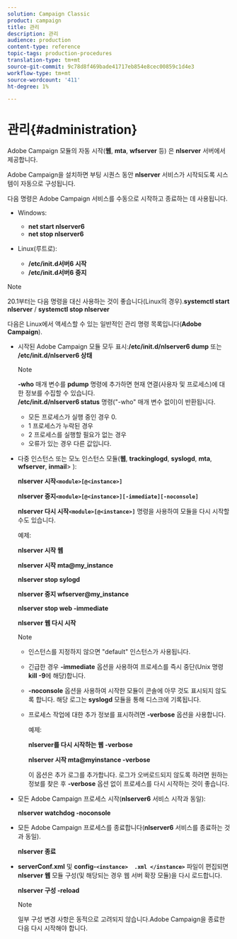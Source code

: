 ```yaml
---
solution: Campaign Classic
product: campaign
title: 관리
description: 관리
audience: production
content-type: reference
topic-tags: production-procedures
translation-type: tm+mt
source-git-commit: 9c78d8f469bade41717eb854e8cec00859c1d4e3
workflow-type: tm+mt
source-wordcount: '411'
ht-degree: 1%

---
```



# 관리{#administration}

Adobe Campaign 모듈의 자동 시작(**웹**, **mta**, **wfserver** 등) 은 **nlserver** 서버에서 제공합니다.

Adobe Campaign을 설치하면 부팅 시퀀스 동안 **nlserver** 서비스가 시작되도록 시스템이 자동으로 구성됩니다.

다음 명령은 Adobe Campaign 서비스를 수동으로 시작하고 종료하는 데 사용됩니다.

* Windows:

   * **net start nlserver6**
   * **net stop nlserver6**

* Linux(루트로):

   * **/etc/init.d서버6 시작**
   * **/etc/init.d서버6 중지**

>[!NOTE]
>
>20.1부터는 다음 명령을 대신 사용하는 것이 좋습니다(Linux의 경우).**systemctl start nlserver** / **systemctl stop nlserver**

다음은 Linux에서 액세스할 수 있는 일반적인 관리 명령 목록입니다(**Adobe Campaign**).

* 시작된 Adobe Campaign 모듈 모두 표시:**/etc/init.d/nlserver6 dump** 또는 **/etc/init.d/nlserver6 상태**

   >[!NOTE]
   >
   >**-who** 매개 변수를 **pdump** 명령에 추가하면 현재 연결(사용자 및 프로세스)에 대한 정보를 수집할 수 있습니다.\
   >**/etc/init.d/nlserver6 status** 명령(&quot;-who&quot; 매개 변수 없이)이 반환됩니다.
   >
   >    * 모든 프로세스가 실행 중인 경우 0.
   >    * 1 프로세스가 누락된 경우
   >    * 2 프로세스를 실행할 필요가 없는 경우
   >    * 오류가 있는 경우 다른 값입니다.


* 다중 인스턴스 또는 모노 인스턴스 모듈(**웹**, **trackinglogd**, **syslogd**, **mta**, **wfserver**, **inmail**> ):

   **nlserver 시작`<module>[@<instance>]`**

   **nlserver 중지`<module>[@<instance>][-immediate][-noconsole]`**

   **nlserver 다시 시작`<module>[@<instance>]`** 명령을 사용하여 모듈을 다시 시작할 수도 있습니다.

   예제:

   **nlserver 시작 웹**

   **nlserver 시작 mta@my_instance**

   **nlserver stop sylogd**

   **nlserver 중지 wfserver@my_instance**

   **nlserver stop web -immediate**

   **nlserver 웹 다시 시작**

   >[!NOTE]
   >
   >* 인스턴스를 지정하지 않으면 &quot;default&quot; 인스턴스가 사용됩니다.
   >* 긴급한 경우 **-immediate** 옵션을 사용하여 프로세스를 즉시 중단(Unix 명령 **kill -9**&#x200B;에 해당)합니다.
   >* **-noconsole** 옵션을 사용하여 시작한 모듈이 콘솔에 아무 것도 표시되지 않도록 합니다. 해당 로그는 **syslogd** 모듈을 통해 디스크에 기록됩니다.
   >* 프로세스 작업에 대한 추가 정보를 표시하려면 **-verbose** 옵션을 사용합니다.
   >
   >   예제:
   >
   >   **nlserver를 다시 시작하는 웹 -verbose**
   >
   >   **nlserver 시작 mta@myinstance -verbose**
   >
   >   이 옵션은 추가 로그를 추가합니다. 로그가 오버로드되지 않도록 하려면 원하는 정보를 찾은 후 **-verbose** 옵션 없이 프로세스를 다시 시작하는 것이 좋습니다.


* 모든 Adobe Campaign 프로세스 시작(**nlserver6** 서비스 시작과 동일):

   **nlserver watchdog -noconsole**

* 모든 Adobe Campaign 프로세스를 종료합니다(**nlserver6** 서비스를 종료하는 것과 동일).

   **nlserver 종료**

* **serverConf.xml** 및 **config-`<instance>  .xml </instance>`** 파일이 편집되면 **nlserver 웹** 모듈 구성(및 해당되는 경우 웹 서버 확장 모듈)을 다시 로드합니다.

   **nlserver 구성 -reload**

   >[!NOTE]
   >
   >일부 구성 변경 사항은 동적으로 고려되지 않습니다.Adobe Campaign을 종료한 다음 다시 시작해야 합니다.

